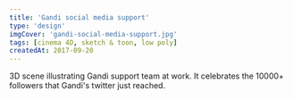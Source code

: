 ```yaml
---
title: 'Gandi social media support'
type: 'design'
imgCover: 'gandi-social-media-support.jpg'
tags: [cinema 4D, sketch & toon, low poly]
createdAt: 2017-09-20
---
```


3D scene illustrating Gandi support team at work. It celebrates the 10000+ followers that Gandi's twitter just reached.
<!--more-->